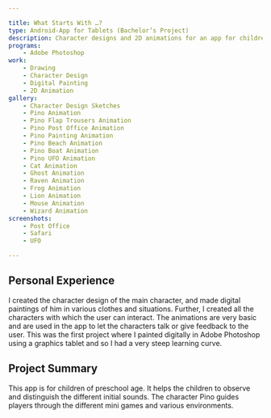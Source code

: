 ```yaml
---

title: What Starts With …?
type: Android-App for Tablets (Bachelor’s Project)
description: Character designs and 2D animations for an app for children of preschool age.
programs:
    - Adobe Photoshop
work:
    - Drawing
    - Character Design
    - Digital Painting
    - 2D Animation
gallery:
    - Character Design Sketches
    - Pino Animation
    - Pino Flap Trousers Animation
    - Pino Post Office Animation
    - Pino Painting Animation
    - Pino Beach Animation
    - Pino Boat Animation
    - Pino UFO Animation
    - Cat Animation
    - Ghost Animation
    - Raven Animation
    - Frog Animation
    - Lion Animation
    - Mouse Animation
    - Wizard Animation
screenshots:
    - Post Office
    - Safari
    - UFO

---
```


## Personal Experience
I created the character design of the main character, and made digital paintings of him in various clothes and 
situations. Further, I created all the characters with which the user can interact. The animations are very basic and 
are used in the app to let the characters talk or give feedback to the user. This was the first project where I painted 
digitally in Adobe Photoshop using a graphics tablet and so I had a very steep learning curve.

## Project Summary
This app is for children of preschool age. It helps the children to observe and distinguish the different initial 
sounds. The character Pino guides players through the different mini games and various environments.
